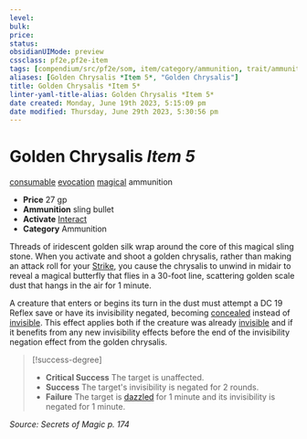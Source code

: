 ```yaml
---
level:
bulk:
price:
status:
obsidianUIMode: preview
cssclass: pf2e,pf2e-item
tags: [compendium/src/pf2e/som, item/category/ammunition, trait/ammunition, trait/consumable, trait/evocation, trait/magical]
aliases: [Golden Chrysalis *Item 5*, "Golden Chrysalis"]
title: Golden Chrysalis *Item 5*
linter-yaml-title-alias: Golden Chrysalis *Item 5*
date created: Monday, June 19th 2023, 5:15:09 pm
date modified: Thursday, June 29th 2023, 5:30:56 pm
---
```


# Golden Chrysalis *Item 5*

[consumable](rules/traits/consumable.md) [evocation](rules/traits/evocation.md) [magical](rules/traits/magical.md) ammunition  

- **Price** 27 gp
- **Ammunition** sling bullet
- **Activate** [Interact](rules/actions/interact.md)
- **Category** Ammunition

Threads of iridescent golden silk wrap around the core of this magical sling stone. When you activate and shoot a golden chrysalis, rather than making an attack roll for your [Strike](rules/actions/strike.md), you cause the chrysalis to unwind in midair to reveal a magical butterfly that flies in a 30-foot line, scattering golden scale dust that hangs in the air for 1 minute.

A creature that enters or begins its turn in the dust must attempt a DC 19 Reflex save or have its invisibility negated, becoming [concealed](rules/conditions.md#Concealed) instead of [invisible](rules/conditions.md#Invisible). This effect applies both if the creature was already [invisible](rules/conditions.md#Invisible) and if it benefits from any new invisibility effects before the end of the invisibility negation effect from the golden chrysalis.

> [!success-degree]
> - **Critical Success** The target is unaffected.
> - **Success** The target's invisibility is negated for 2 rounds.
> - **Failure** The target is [dazzled](rules/conditions.md#Dazzled) for 1 minute and its invisibility is negated for 1 minute.

*Source: Secrets of Magic p. 174*
